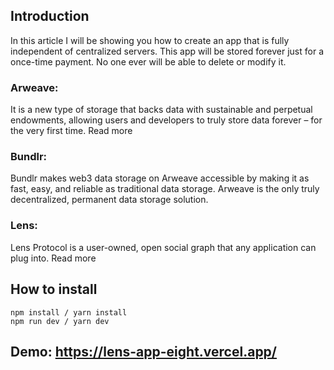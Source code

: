 ## Introduction

In this article I will be showing you how to create an app that is fully independent of centralized servers. This app will be stored forever just for a once-time payment. No one ever will be able to delete or modify it.

### Arweave:

It is a new type of storage that backs data with sustainable and perpetual endowments, allowing users and developers to truly store data forever – for the very first time. Read more

### Bundlr:

Bundlr makes web3 data storage on Arweave accessible by making it as fast, easy, and reliable as traditional data storage. Arweave is the only truly decentralized, permanent data storage solution.

### Lens: 
Lens Protocol is a user-owned, open social graph that any application can plug into. Read more

## How to install
```
npm install / yarn install
npm run dev / yarn dev
```

## Demo: https://lens-app-eight.vercel.app/


